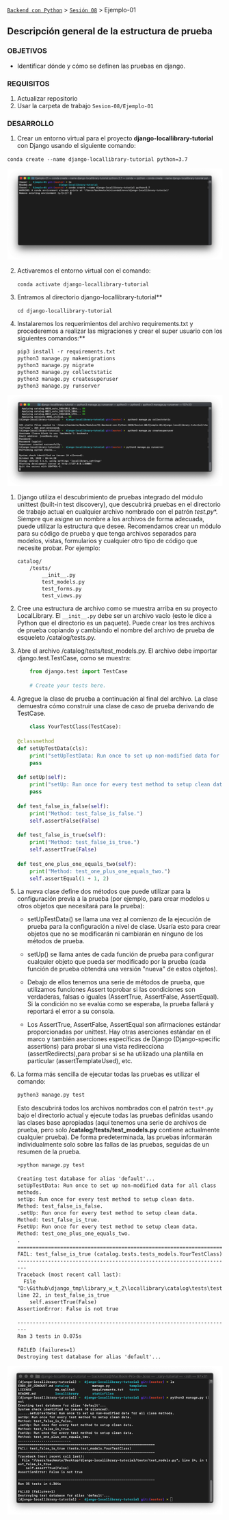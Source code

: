[`Backend con Python`](../../Readme.md) > [`Sesión 08`](../Readme.md) > Ejemplo-01
## Descripción general de la estructura de prueba

### OBJETIVOS
- Identificar dónde y cómo se definen las pruebas en django.

### REQUISITOS
1. Actualizar repositorio
1. Usar la carpeta de trabajo `Sesion-08/Ejemplo-01`

### DESARROLLO

1. Crear un entorno virtual para el proyecto **django-locallibrary-tutorial** con Django usando el siguiente comando:

`conda create --name django-locallibrary-tutorial python=3.7`

![](img/1.jpeg)

2. Activaremos el entorno virtual con el comando:

	`conda activate django-locallibrary-tutorial`

1. Entramos al directorio django-locallibrary-tutorial**

	`cd django-locallibrary-tutorial`

1. Instalaremos los requerimientos del archivo requirements.txt y procederemos a realizar las migraciones y crear el super usuario con los siguientes comandos:**

   ```
   pip3 install -r requirements.txt
   python3 manage.py makemigrations
   python3 manage.py migrate
   python3 manage.py collectstatic
   python3 manage.py createsuperuser
   python3 manage.py runserver
   ```
![](img/2.jpeg)

1. Django utiliza el descubrimiento de pruebas integrado del módulo unittest (built-in test discovery), que descubrirá pruebas en el directorio de trabajo actual en cualquier archivo nombrado con el patrón **test*.py**. Siempre que asigne un nombre a los archivos de forma adecuada, puede utilizar la estructura que desee. Recomendamos crear un módulo para su código de prueba y que tenga archivos separados para modelos, vistas, formularios y cualquier otro tipo de código que necesite probar. Por ejemplo:

	```console
	catalog/
  		/tests/
		    __init__.py
		    test_models.py
		    test_forms.py
		    test_views.py
	```

1. Cree una estructura de archivo como se muestra arriba en su proyecto  LocalLibrary. El  `__init__.py` debe ser un archivo vacío (esto le dice a Python que el directorio es un paquete). Puede crear los tres archivos de prueba copiando y cambiando el nombre del archivo de prueba de esqueleto /catalog/tests.py.

1. Abre el archivo /catalog/tests/test_models.py. El archivo debe importar django.test.TestCase, como se muestra:

	```python
		from django.test import TestCase

		# Create your tests here.
	```
	
1. Agregue la clase de prueba a continuación al final del archivo. La clase demuestra cómo construir una clase de caso de prueba derivando de TestCase.

	```python
		class YourTestClass(TestCase):

    @classmethod
    def setUpTestData(cls):
        print("setUpTestData: Run once to set up non-modified data for all class methods.")
        pass

    def setUp(self):
        print("setUp: Run once for every test method to setup clean data.")
        pass

    def test_false_is_false(self):
        print("Method: test_false_is_false.")
        self.assertFalse(False)

    def test_false_is_true(self):
        print("Method: test_false_is_true.")
        self.assertTrue(False)

    def test_one_plus_one_equals_two(self):
        print("Method: test_one_plus_one_equals_two.")
        self.assertEqual(1 + 1, 2)
    ```

1. La nueva clase define dos métodos que puede utilizar para la configuración previa a la prueba (por ejemplo, para crear modelos u otros objetos que necesitará para la prueba):

	* setUpTestData() se llama una vez al comienzo de la ejecución de prueba para la configuración a nivel de clase. Usaría esto para crear objetos que no se modificarán ni cambiarán en ninguno de los métodos de prueba.
	
	* setUp() se llama antes de cada función de prueba para configurar cualquier objeto que pueda ser modificado por la prueba (cada función de prueba obtendrá una versión "nueva" de estos objetos).

	* 	Debajo de ellos tenemos una serie de métodos de prueba, que utilizamos funciones Assert toprobar si las condiciones son verdaderas, falsas o iguales (AssertTrue, AssertFalse, AssertEqual). Si la condición no se evalúa como se esperaba, la prueba fallará y reportará el error a su consola.

	* Los AssertTrue, AssertFalse, AssertEqual son afirmaciones estándar proporcionadas por unittest.  Hay otras aserciones estándar en el marco y también aserciones específicas de Django (Django-specific assertions) para probar si una vista redirecciona (assertRedirects),para probar si se ha utilizado una plantilla en particular (assertTemplateUsed), etc.

1. La forma más sencilla de ejecutar todas las pruebas es utilizar el comando:

	```python
	python3 manage.py test
	```
	
	Esto descubrirá todos los archivos nombrados con el patrón `test*.py` bajo el directorio actual y ejecute todas las pruebas definidas usando las clases base apropiadas (aquí tenemos una serie de archivos de prueba, pero solo **/catalog/tests/test_models.py** contiene actualmente cualquier prueba). De forma predeterminada, las pruebas informarán individualmente solo sobre las fallas de las pruebas, seguidas de un resumen de la prueba.
	
	```console
	>python manage.py test

	Creating test database for alias 'default'...
	setUpTestData: Run once to set up non-modified data for all class methods.
	setUp: Run once for every test method to setup clean data.
	Method: test_false_is_false.
	.setUp: Run once for every test method to setup clean data.
	Method: test_false_is_true.
	FsetUp: Run once for every test method to setup clean data.
	Method: test_one_plus_one_equals_two.
	.
	======================================================================
	FAIL: test_false_is_true (catalog.tests.tests_models.YourTestClass)
	----------------------------------------------------------------------
	Traceback (most recent call last):
	  File "D:\Github\django_tmp\library_w_t_2\locallibrary\catalog\tests\tests_models.py", line 22, in test_false_is_true
	    self.assertTrue(False)
	AssertionError: False is not true
	
	----------------------------------------------------------------------
	Ran 3 tests in 0.075s
	
	FAILED (failures=1)
	Destroying test database for alias 'default'...
	```
	
![](img/3.jpeg)